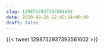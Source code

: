 ```yaml
---
slug: 1298752937393561602
date: 2020-08-26 22:43:24+00:00
draft: false
---
```


{{< tweet 1298752937393561602 >}}
